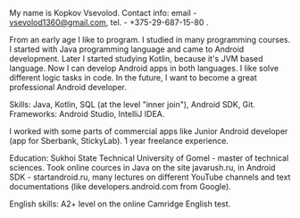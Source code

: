 My name is Kopkov Vsevolod.
Contact info: email - vsevolod1360@gmail.com, tel. - +375-29-687-15-80 .

From an early age I like to program. I studied in many programming courses. I started with Java programming
language and came to Android development. Later I started studying Kotlin, because it's JVM based language. Now I can develop Android apps in both
languages. I like solve different logic tasks in code. In the future, I want to become a great professional Android developer.

Skills: Java, Kotlin, SQL (at the level "inner join"), Android SDK, Git. Frameworks: Android Studio, IntelliJ IDEA.

I worked with some parts of commerсial apps like Junior Android developer (app for Sberbank, StickyLab). 1 year freelance experience.

Education: Sukhoi State Technical University of Gomel - master of technical sciences. Took online cources in Java on the site javarush.ru,
in Android SDK - startandroid.ru, many lectures on different YouTube channels and text documentations (like developers.android.com from Google).

English skills: A2+ level on the online Camridge English test.